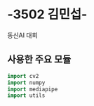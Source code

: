 # -3502 김민섭-
동신AI 대회

## 사용한 주요 모듈
```p
import cv2 
import numpy 
import mediapipe
import utils

```
